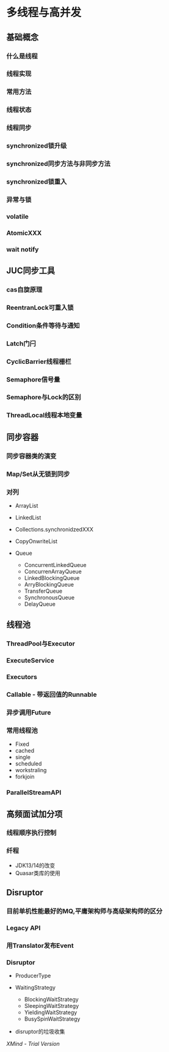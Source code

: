 # 多线程与高并发

## 基础概念

### 什么是线程

### 线程实现

### 常用方法

### 线程状态

### 线程同步

### synchronized锁升级

### synchronized同步方法与非同步方法

### synchronized锁重入

### 异常与锁

### volatile

### AtomicXXX

### wait notify

## JUC同步工具

### cas自旋原理

### ReentranLock可重入锁

### Condition条件等待与通知

### Latch门闩

### CyclicBarrier线程栅栏

### Semaphore信号量

### Semaphore与Lock的区别

### ThreadLocal线程本地变量

## 同步容器

### 同步容器类的演变

### Map/Set从无锁到同步

### 对列

- ArrayList
- LinkedList
- Collections.synchronidzedXXX
- CopyOnwriteList
- Queue

	- ConcurrentLinkedQueue
	- ConcurrenArrayQueue
	- LinkedBlockingQueue
	- ArryBlockingQueue
	- TransferQueue
	- SynchronousQueue
	- DelayQueue

## 线程池

### ThreadPool与Executor

### ExecuteService

### Executors

### Callable - 带返回值的Runnable

### 异步调用Future

### 常用线程池

- Fixed
- cached
- single
- scheduled
- workstraling
- forkjoin

### ParallelStreamAPI

## 高频面试加分项

### 线程顺序执行控制

### 纤程

- JDK13/14的改变
- Quasar类库的使用

## Disruptor

### 目前单机性能最好的MQ,平庸架构师与高级架构师的区分

### Legacy API

### 用Translator发布Event

### Disruptor

- ProducerType
- WaitingStrategy

	- BlockingWaitStrategy
	- SleepingWaitStrategy
	- YieldingWaitStrategy
	- BusySpinWaitStrategy

- disruptor的垃圾收集

*XMind - Trial Version*